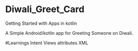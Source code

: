# Diwali_Greet_Card
Getting Started with Apps in kotlin


A Simple Android/kotlin app for Greeting Someone on Diwali. 

#Learnings
Intent
Views
attributes
XML
